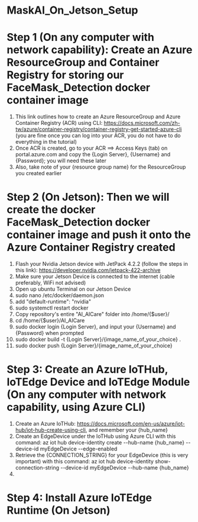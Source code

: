 # MaskAI_On_Jetson_Setup
# Step 1 (On any computer with network capability): Create an Azure ResourceGroup and Container Registry for storing our FaceMask_Detection docker container image
1. This link outlines how to create an Azure ResourceGroup and Azure Container Registry (ACR) using CLI: https://docs.microsoft.com/zh-tw/azure/container-registry/container-registry-get-started-azure-cli (you are fine once you can log into your ACR, you do not have to do everything in the tutorial)
2. Once ACR is created, go to your ACR ==> Access Keys (tab) on portal.azure.com and copy the {Login Server}, {Username} and {Password}; you will need these later
3. Also, take note of your {resource group name} for the ResourceGroup you created earlier

# Step 2 (On Jetson): Then we will create the docker FaceMask_Detection docker container image and push it onto the Azure Container Registry created
1. Flash your Nvidia Jetson device with JetPack 4.2.2 (follow the steps in this link): https://developer.nvidia.com/jetpack-422-archive
2. Make sure your Jetson Device is connected to the internet (cable preferably, WiFi not advised)
3. Open up ubuntu Terminal on our Jetson Device
4. sudo nano /etc/docker/daemon.json
5. add "default-runtime": "nvidia"
6. sudo systemctl restart docker
7. Copy repository's entire "AI_AICare" folder into /home/{$user}/
8. cd /home/{$user}/AI_AICare
9. sudo docker login {Login Server}, and input your {Username} and {Password} when prompted
10. sudo docker build -t {Login Server}/{image_name_of_your_choice} .
11. sudo docker push {Login Server}/{image_name_of_your_choice}

# Step 3: Create an Azure IoTHub, IoTEdge Device and IoTEdge Module (On any computer with network capability, using Azure CLI)
1. Create an Azure IoTHub: https://docs.microsoft.com/en-us/azure/iot-hub/iot-hub-create-using-cli, and remember your {hub_name}
2. Create an EdgeDevice under the IoTHub using Azure CLI with this command: az iot hub device-identity create --hub-name {hub_name} --device-id myEdgeDevice --edge-enabled
3. Retrieve the {CONNECTION_STRING} for your EdgeDevice (this is very important) with this command: az iot hub device-identity show-connection-string --device-id myEdgeDevice --hub-name {hub_name}
4. 

# Step 4: Install Azure IoTEdge Runtime (On Jetson) 




